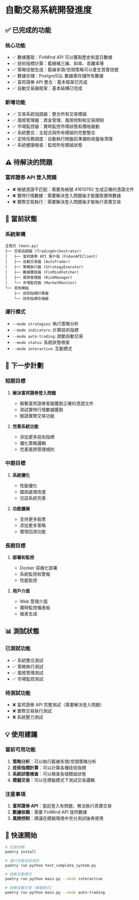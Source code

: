 # 自動交易系統開發進度

## ✅ 已完成的功能

### 核心功能

- ✅ 數據獲取：FinMind API 可以獲取歷史和當日數據
- ✅ 技術指標計算：藍綠橘三線、斜率、乖離率等
- ✅ 策略信號生成：藍線多頭/空頭策略可以產生買賣信號
- ✅ 數據存儲：PostgreSQL 數據庫存儲所有數據
- ✅ 富邦證券 API 整合：基本框架已完成
- ✅ 自動交易器框架：基本結構已完成

### 新增功能

- ✅ 交易系統協調器：整合所有交易模組
- ✅ 風險管理器：資金管理、風險控制和交易限制
- ✅ 市場監控器：實時監控市場狀態和價格變動
- ✅ 系統整合：主程式與所有模組的完整整合
- ✅ 定時任務調度：自動執行開盤前準備和收盤後清理
- ✅ 系統健康檢查：監控所有模組狀態

## ⚠️ 待解決的問題

### 富邦證券 API 登入問題

- ❌ 帳號憑證不匹配：需要為帳號 41610792 生成正確的憑證文件
- ❌ 實時行情數據：需要解決登入問題後才能獲取實時數據
- ❌ 實際交易執行：需要解決登入問題後才能執行真實交易

## 🔄 當前狀態

### 系統架構

```
主程式 (main.py)
├── 交易協調器 (TradingOrchestrator)
│   ├── 富邦證券 API 客戶端 (FubonAPIClient)
│   ├── 自動交易器 (AutoTrader)
│   ├── 策略執行器 (StrategyExecutor)
│   ├── 數據獲取器 (FinMindFetcher)
│   ├── 風險管理器 (RiskManager)
│   └── 市場監控器 (MarketMonitor)
└── 其他模組
    ├── 技術指標計算器
    └── 技術指標存儲器
```

### 運行模式

- `--mode strategies`: 執行策略分析
- `--mode indicators`: 計算技術指標
- `--mode auto-trading`: 啟動自動交易
- `--mode status`: 系統狀態檢查
- `--mode interactive`: 互動模式

## 🎯 下一步計劃

### 短期目標

1. **解決富邦證券登入問題**

   - 聯繫富邦證券客服獲取正確的憑證文件
   - 測試實時行情數據獲取
   - 驗證實際交易功能

2. **完善系統功能**
   - 添加更多技術指標
   - 優化策略邏輯
   - 完善風險管理規則

### 中期目標

1. **系統優化**

   - 性能優化
   - 錯誤處理改進
   - 日誌系統完善

2. **功能擴展**
   - 支持更多股票
   - 添加更多策略
   - 實現回測功能

### 長期目標

1. **部署和監控**

   - Docker 容器化部署
   - 系統監控和警報
   - 性能監控

2. **用戶介面**
   - Web 管理介面
   - 實時監控儀表板
   - 報表生成

## 📊 測試狀態

### 已測試功能

- ✅ 系統整合測試
- ✅ 策略執行測試
- ✅ 風險管理測試
- ✅ 市場監控測試

### 待測試功能

- ❌ 富邦證券 API 完整測試（需要解決登入問題）
- ❌ 實際交易執行測試
- ❌ 系統壓力測試

## 💡 使用建議

### 當前可用功能

1. **策略分析**：可以執行藍線多頭/空頭策略分析
2. **技術指標計算**：可以計算各種技術指標
3. **系統狀態檢查**：可以檢查各個模組狀態
4. **模擬交易**：可以在模擬模式下測試交易邏輯

### 注意事項

1. **富邦證券 API**：當前登入有問題，無法執行真實交易
2. **數據依賴**：需要 FinMind API 提供數據
3. **風險控制**：建議在模擬環境中充分測試後再使用

## 🚀 快速開始

```bash
# 安裝依賴
poetry install

# 運行完整系統測試
poetry run python test_complete_system.py

# 啟動互動模式
poetry run python main.py --mode interactive

# 啟動自動交易（模擬模式）
poetry run python main.py --mode auto-trading
```
